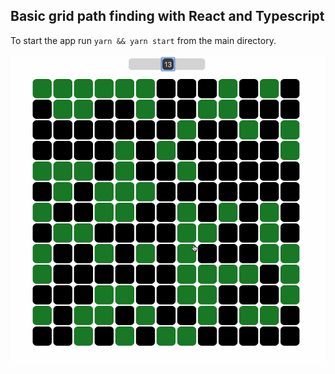 ## Basic grid path finding with React and Typescript

To start the app run `yarn && yarn start` from the main directory.

![Path gif](https://raw.githubusercontent.com/obzenner/grid-path-react-ts/master/path.gif?token=AAY7X2XDLJ75FCXWDFVVLBS54FH4O)
